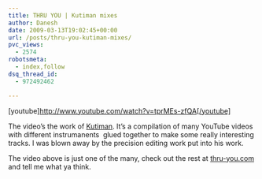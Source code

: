 ```yaml
---
title: THRU YOU | Kutiman mixes
author: Danesh
date: 2009-03-13T19:02:45+00:00
url: /posts/thru-you-kutiman-mixes/
pvc_views:
  - 2574
robotsmeta:
  - index,follow
dsq_thread_id:
  - 972492462

---
```

[youtube]http://www.youtube.com/watch?v=tprMEs-zfQA[/youtube]

The video&#8217;s the work of [Kutiman][1]. It&#8217;s a compilation of many YouTube videos with different instrumanents  glued together to make some really interesting tracks. I was blown away by the precision editing work put into his work.

The video above is just one of the many, check out the rest at [thru-you.com][1] and tell me what ya think.

 [1]: http://profile.myspace.com/index.cfm?fuseaction=user.viewprofile&friendid=50079118